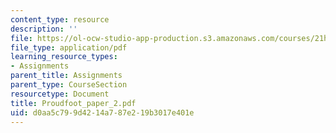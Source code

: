 ```yaml
---
content_type: resource
description: ''
file: https://ol-ocw-studio-app-production.s3.amazonaws.com/courses/21h-418-from-print-to-digital-technologies-of-the-word-1450-present-fall-2005/d0aa5c799d4214a787e219b3017e401e_Proudfoot_paper_2.pdf
file_type: application/pdf
learning_resource_types:
- Assignments
parent_title: Assignments
parent_type: CourseSection
resourcetype: Document
title: Proudfoot_paper_2.pdf
uid: d0aa5c79-9d42-14a7-87e2-19b3017e401e
---
```

